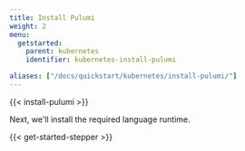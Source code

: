 ```yaml
---
title: Install Pulumi
weight: 2
menu:
  getstarted:
    parent: kubernetes
    identifier: kubernetes-install-pulumi

aliases: ["/docs/quickstart/kubernetes/install-pulumi/"]
---
```


{{< install-pulumi >}}

Next, we'll install the required language runtime.

{{< get-started-stepper >}}
